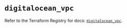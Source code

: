 # `digitalocean_vpc`

Refer to the Terraform Registry for docs: [`digitalocean_vpc`](https://registry.terraform.io/providers/digitalocean/digitalocean/2.39.2/docs/resources/vpc).
